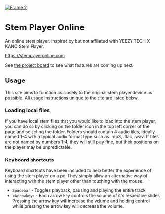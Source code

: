 [![Frame 2](https://user-images.githubusercontent.com/47042841/182762011-817883f9-6f74-45f8-acc6-961867960ce5.png)](https://stemplayeronline.com)

# Stem Player Online
An online stem player. Inspired by but not affiliated with YEEZY TECH X KANO Stem Player.

https://stemplayeronline.com

See [the project board](https://github.com/lukew3/stemPlayerOnline/projects/1) to see what features are coming up next.

## Usage
This site aims to function as closely to the original stem player device as possible. All usage instructions unique to the site are listed below.

### Loading local files
If you have local stem files that you would like to load into the stem player, you can do so by clicking on the folder icon in the top left corner of the page and selecting the folder. Folders should contain 4 audio files, ideally named 1-4 with a typical audio format type such as .mp3, .flac, .wav. If files are not named by numbers 1-4, they will still play fine, but their positions on the player may be unpredictable.


### Keyboard shortcuts
Keyboard shortcuts have been included to help better the experience of using the stem player on a pc. They simply allow an alternative way of interacting with the stem player other than touching with the mouse.

* `Spacebar` - Toggles playback, pausing and playing the entire track
* `<Arrowkey>` - Each arrow key controls the volume of it's respective slider. Pressing the arrow key will increase the volume and holding control while pressing the arrow key will decrease the volume.
